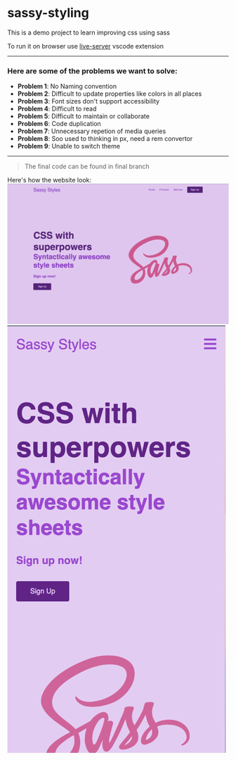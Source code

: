 # sassy-styling
This is a demo project to learn improving css using sass

To run it on browser use [live-server](https://marketplace.visualstudio.com/items?itemName=ritwickdey.LiveServer) vscode extension

---
### Here are some of the problems we want to solve:
- **Problem 1**: No Naming convention
- **Problem 2**: Difficult to update properties like colors in all places
- **Problem 3**: Font sizes don't support accessibility
- **Problem 4**: Difficult to read
- **Problem 5**: Difficult to maintain or collaborate
- **Problem 6**: Code duplication
- **Problem 7**: Unnecessary repetion of media queries
- **Problem 8**: Soo used to thinking in px, need a rem convertor
- **Problem 9**: Unable to switch theme

---

>The final code can be found in final branch

Here's how the website look:
![alt desktop](images/Desktop-Mockup.png)
![alt mobile](images/Mobile-Mockup.png)